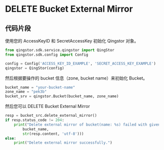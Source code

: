 # DELETE Bucket External Mirror

## 代码片段

使用您的 AccessKeyID 和 SecretAccessKey 初始化 Qingstor 对象。

```python
from qingstor.sdk.service.qingstor import QingStor
from qingstor.sdk.config import Config

config = Config('ACCESS_KEY_ID_EXAMPLE', 'SECRET_ACCESS_KEY_EXAMPLE')
qingstor = QingStor(config)
```

然后根据要操作的 bucket 信息（zone, bucket name）来初始化 Bucket。

```python
bucket_name = "your-bucket-name"
zone_name = "pek3b"
bucket_srv = qingstor.Bucket(bucket_name, zone_name)
```

然后您可以 DELETE Bucket External Mirror

```python
resp = bucket_src.delete_external_mirror()
if resp.status_code != 204:
    print("Delete external mirror of bucket(name: %s) failed with given message: %s\n" % (
        bucket_name,
        str(resp.content, 'utf-8')))
else:
    print("Delete external mirror successfully.")
```
